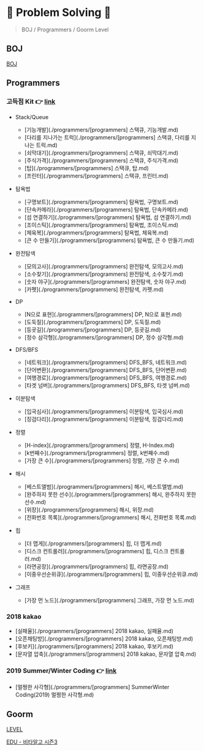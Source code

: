 # 🍟 Problem Solving 🍟

> BOJ / Programmers / Goorm Level



## BOJ

[BOJ](https://www.acmicpc.net/)





## Programmers

### 고득점 Kit 👉 [link](https://programmers.co.kr/learn/challenges)

- Stack/Queue
  - [기능개발](./programmers/[programmers] 스택큐, 기능개발.md)
  - [다리를 지나가는 트럭](./programmers/[programmers] 스택큐, 다리를 지나는 트럭.md)
  - [쇠막대기](./programmers/[programmers] 스택큐, 쇠막대기.md)
  - [주식가격](./programmers/[programmers] 스택큐, 주식가격.md)
  - [탑](./programmers/[programmers] 스택큐, 탑.md)
  - [프린터](./programmers/[programmers] 스택큐, 프린터.md)
- 탐욕법
  - [구명보트](./programmers/[programmers] 탐욕법, 구명보트.md)
  - [단속카메라](./programmers/[programmers] 탐욕법, 단속카메라.md)
  - [섬 연결하기](./programmers/[programmers] 탐욕법, 섬 연결하기.md)
  - [조이스틱](./programmers/[programmers] 탐욕법, 조이스틱.md)
  - [체육복](./programmers/[programmers] 탐욕법, 체육복.md)
  - [큰 수 만들기](./programmers/[programmers] 탐욕법, 큰 수 만들기.md)
- 완전탐색
  - [모의고사](./programmers/[programmers] 완전탐색, 모의고사.md)
  - [소수찾기](./programmers/[programmers] 완전탐색, 소수찾기.md)
  - [숫자 야구](./programmers/[programmers] 완전탐색, 숫자 야구.md)
  - [카펫](./programmers/[programmers] 완전탐색, 카펫.md)
- DP
  - [N으로 표현](./programmers/[programmers] DP, N으로 표현.md)
  - [도둑질](./programmers/[programmers] DP, 도둑질.md)
  - [등굣길](./programmers/[programmers] DP, 등굣길.md)
  - [정수 삼각형](./programmers/[programmers] DP, 정수 삼각형.md)
- DFS/BFS
  - [네트워크](./programmers/[programmers] DFS_BFS, 네트워크.md)
  - [단어변환](./programmers/[programmers] DFS_BFS, 단어변환.md)
  - [여행경로](./programmers/[programmers] DFS_BFS, 여행경로.md)
  - [타겟 넘버](./programmers/[programmers] DFS_BFS, 타겟 넘버.md)

- 이분탐색
  - [입국심사](./programmers/[programmers] 이분탐색, 입국심사.md)
  - [징검다리](./programmers/[programmers] 이분탐색, 징검다리.md)
- 정렬
  - [H-index](./programmers/[programmers] 정렬, H-Index.md)
  - [k번째수](./programmers/[programmers] 정렬, k번째수.md)
  - [가장 큰 수](./programmers/[programmers] 정렬, 가장 큰 수.md)
- 해시
  - [베스트앨범](./programmers/[programmers] 해시, 베스트앨범.md)
  - [완주하지 못한 선수](./programmers/[programmers] 해시, 완주하지 못한 선수.md)
  - [위장](./programmers/[programmers] 해시, 위장.md)
  - [전화번호 목록](./programmers/[programmers] 해시, 전화번호 목록.md)
- 힙
  - [더 맵게](./programmers/[programmers] 힙, 더 맵게.md)
  - [디스크 컨트롤러](./programmers/[programmers] 힙, 디스크 컨트롤러.md)
  - [라면공장](./programmers/[programmers] 힙, 라면공장.md)
  - [이중우선순위큐](./programmers/[programmers] 힙, 이중우선순위큐.md)
- 그래프
  - [가장 먼 노드](./programmers/[programmers] 그래프, 가장 먼 노드.md)



### 2018 kakao

- [실패율](./programmers/[programmers] 2018 kakao, 실패율.md)
- [오픈채팅방](./programmers/[programmers] 2018 kakao, 오픈채팅방.md)
- [후보키](./programmers/[programmers] 2018 kakao, 후보키.md)
- [문자열 압축](./programmers/[programmers] 2018 kakao, 문자열 압축.md)



### 2019 Summer/Winter Coding 👉 [link](https://programmers.co.kr/learn/challenges)

- [멀쩡한 사각형](./programmers/[programmers] SummerWinter Coding(2019) 멀쩡한 사각형.md)





## Goorm

[LEVEL](https://level.goorm.io/)

[EDU - 비타알고 시즌3]([https://edu.goorm.io/learn/lecture/18444/%EC%9C%84%ED%81%B4%EB%A6%AC-%EB%B9%84%ED%83%80%EC%95%8C%EA%B3%A0-%EC%8B%9C%EC%A6%8C3-%EC%BD%94%EB%94%A9%ED%85%8C%EC%8A%A4%ED%8A%B8-%EC%B2%B4%EB%A0%A5-%ED%82%A4%EC%9A%B0%EA%B8%B0](https://edu.goorm.io/learn/lecture/18444/위클리-비타알고-시즌3-코딩테스트-체력-키우기))

